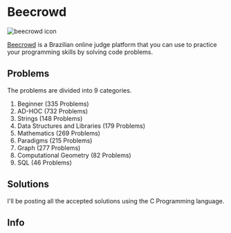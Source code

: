 # Beecrowd
![beecrowd icon](https://www.beecrowd.com.br/home/wp-content/uploads/2021/08/beecrowd__roxoHorClean-small-PNG-1.png)

<p><a href="https://beecrowd.com.br">Beecrowd</a> is a Brazilian online judge platform that you can use to practice your programming skills by solving code problems.</p>

## Problems
<p>The problems are divided into 9 categories.</p>
<ol>
    <li>Beginner (335 Problems)</li>
    <li>AD-HOC (732 Problems)</li>
    <li>Strings (148 Problems)</li>
    <li>Data Structures and Libraries (179 Problems)</li>
    <li>Mathematics (269 Problems)</li>
    <li>Paradigms (215 Problems)</li>
    <li>Graph (277 Problems)</li>
    <li>Computational Geometry (82 Problems)</li>
    <li>SQL (46 Problems)</li>
</ol>

## Solutions
<p>I'll be posting all the accepted solutions using the C Programming language.</p>

## Info

